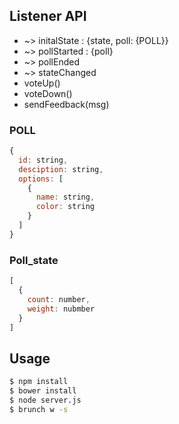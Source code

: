 ## Listener API
  - ~> initalState : {state, poll: {POLL}}
  - ~> pollStarted : {poll}
  - ~> pollEnded
  - ~> stateChanged
  - voteUp()
  - voteDown()
  - sendFeedback(msg)

### POLL
```js
{
  id: string,
  desciption: string,
  options: [
    {
      name: string,
      color: string
    }
  ]
}
```

### Poll_state
```js
[
  {
    count: number,
    weight: nubmber
  }
]
```


## Usage
```bash
$ npm install
$ bower install
$ node server.js
$ brunch w -s
```

